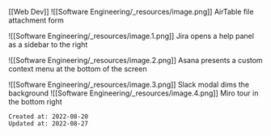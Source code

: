 [[Web Dev]]
![[Software Engineering/_resources/image.png]]
AirTable file attachment form

![[Software Engineering/_resources/image.1.png]]
Jira opens a help panel as a sidebar to the right

![[Software Engineering/_resources/image.2.png]]
Asana presents a custom context menu at the bottom of the screen

![[Software Engineering/_resources/image.3.png]]
Slack modal dims the background
![[Software Engineering/_resources/image.4.png]]
Miro tour in the bottom right

    Created at: 2022-08-20
    Updated at: 2022-08-27

